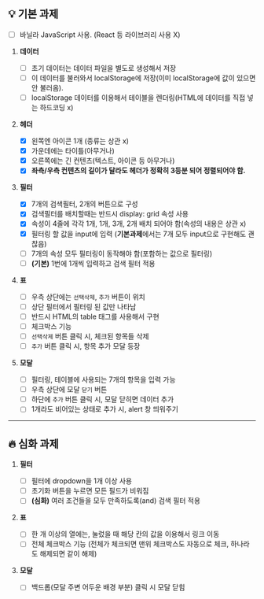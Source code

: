 ## 💡 기본 과제

- [ ] 바닐라 JavaScript 사용. (React 등 라이브러리 사용 X)

1. **데이터**

   - [ ] 초기 데이터는 데이터 파일을 별도로 생성해서 저장
   - [ ] 이 데이터를 불러와서 localStorage에 저장(이미 localStorage에 값이 있으면 안 불러옴).
   - [ ] localStorage 데이터를 이용해서 테이블을 렌더링(HTML에 데이터를 직접 넣는 하드코딩 x)

2. **헤더**

   - [x] 왼쪽엔 아이콘 1개 (종류는 상관 x)
   - [x] 가운데에는 타이틀(아무거나)
   - [x] 오른쪽에는 긴 컨텐츠(텍스트, 아이콘 등 아무거나)
   - [x] **좌측/우측 컨텐츠의 길이가 달라도 헤더가 정확히 3등분 되어 정렬되어야 함.**

3. **필터**

   - [x] 7개의 검색필터, 2개의 버튼으로 구성
   - [x] 검색필터를 배치할때는 반드시 display: grid 속성 사용
   - [x] 속성이 4줄에 각각 1개, 1개, 3개, 2개 배치 되어야 함(속성의 내용은 상관 x)
   - [x] 필터링 할 값을 input에 입력
         (**기본과제**에서는 7개 모두 input으로 구현해도 괜찮음)
   - [ ] 7개의 속성 모두 필터링이 동작해야 함(포함하는 값으로 필터링)
   - [ ] **(기본)** 1번에 1개씩 입력하고 검색 필터 적용

4. **표**

   - [ ] 우측 상단에는 `선택삭제`, `추가` 버튼이 위치
   - [ ] 상단 필터에서 필터링 된 값만 나타남
   - [ ] 반드시 HTML의 table 태그를 사용해서 구현
   - [ ] 체크박스 기능
   - [ ] `선택삭제` 버튼 클릭 시, 체크된 항목들 삭제
   - [ ] `추가` 버튼 클릭 시, 항목 추가 모달 등장

5. **모달**

   - [ ] 필터링, 테이블에 사용되는 7개의 항목을 입력 가능
   - [ ] 우측 상단에 모달 `닫기` 버튼
   - [ ] 하단에 `추가` 버튼 클릭 시, 모달 닫히면 데이터 추가
   - [ ] 1개라도 비어있는 상태로 추가 시, alert 창 띄워주기

---

## 🔥 심화 과제

1. **필터**

   - [ ] 필터에 dropdown을 1개 이상 사용
   - [ ] 초기화 버튼을 누르면 모든 필드가 비워짐
   - [ ] **(심화)** 여러 조건들을 모두 만족하도록(and) 검색 필터 적용

2. **표**

   - [ ] 한 개 이상의 열에는, 눌렀을 때 해당 칸의 값을 이용해서 링크 이동
   - [ ] 전체 체크박스 기능 (전체가 체크되면 맨위 체크박스도 자동으로 체크, 하나라도 해제되면 같이 해제)

3. **모달**

   - [ ] 백드롭(모달 주변 어두운 배경 부분) 클릭 시 모달 닫힘
